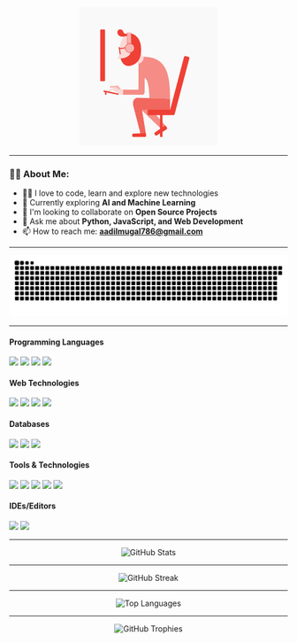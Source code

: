 <div align="center">
  <img alt="Coding Animation" src="./assets/coding-animation.gif" height="250px" height="100%">
</div>

---

### 👨‍💻 About Me:
- 🧑‍💻 I love to code, learn and explore new technologies
- 🤖 Currently exploring **AI and Machine Learning**
- 👯 I'm looking to collaborate on **Open Source Projects**
- 💬 Ask me about **Python, JavaScript, and Web Development**
- 📫 How to reach me: **aadilmugal786@gmail.com**

---

<picture>
  <source media="(prefers-color-scheme: dark)" srcset="https://raw.githubusercontent.com/aadilmughal786/aadilmughal786/output/github-contribution-grid-snake-dark.svg">
  <source media="(prefers-color-scheme: light)" srcset="https://raw.githubusercontent.com/aadilmughal786/aadilmughal786/output/github-contribution-grid-snake.svg">
  <img alt="github contribution grid snake animation" src="https://raw.githubusercontent.com/aadilmughal786/aadilmughal786/output/github-contribution-grid-snake.svg">
</picture>

---


  <!-- Programming Languages -->
  <h4>Programming Languages</h4>
  <span style="display: inline-block;">
    <img src="https://img.shields.io/badge/Python-%232B2728.svg?&style=for-the-badge&logo=python&logoColor=white" />
    <img src="https://img.shields.io/badge/C%20Language-%23222222.svg?&style=for-the-badge&logo=c&logoColor=white" />
    <img src="https://img.shields.io/badge/C%2B%2B-%2300599C.svg?&style=for-the-badge&logo=cplusplus&logoColor=white" />
    <img src="https://img.shields.io/badge/JavaScript-%23222222.svg?&style=for-the-badge&logo=javascript&logoColor=white" />
  </span>
  
  <!-- Web Technologies -->
  <h4>Web Technologies</h4>
  <span style="display: inline-block;">
    <img src="https://img.shields.io/badge/html5-%23E34F26.svg?&style=for-the-badge&logo=html5&logoColor=white" />
    <img src="https://img.shields.io/badge/css3-%231572B6.svg?&style=for-the-badge&logo=css3&logoColor=white" />
    <img src="https://img.shields.io/badge/Node.JS-%23339933.svg?&style=for-the-badge&logo=node.js&logoColor=white" />
    <img src="https://img.shields.io/badge/React-%2361DAFB.svg?&style=for-the-badge&logo=react&logoColor=black" />
  </span>
  
  <!-- Databases -->
  <h4>Databases</h4>
  <span style="display: inline-block;">
    <img src="https://img.shields.io/badge/mariadb-%23003545.svg?&style=for-the-badge&logo=mariadb&logoColor=white" />
    <img src="https://img.shields.io/static/v1?style=for-the-badge&message=SQLite&color=003B57&logo=SQLite&logoColor=FFFFFF&label=" />
    <img src="https://img.shields.io/badge/MongoDB-%234ea94b.svg?&style=for-the-badge&logo=mongodb&logoColor=white" />
  </span>
  
  <!-- Tools & Technologies -->
  <h4>Tools & Technologies</h4>
  <span style="display: inline-block;">
    <img src="https://img.shields.io/badge/Linux-%23333333.svg?&style=for-the-badge&logo=linux&logoColor=white" />
    <img src="https://img.shields.io/badge/Git-%23F05032.svg?&style=for-the-badge&logo=git&logoColor=white" />
    <img src="https://img.shields.io/static/v1?style=for-the-badge&message=GitHub&color=181717&logo=GitHub&logoColor=FFFFFF&label=" />
    <img src="https://img.shields.io/badge/google%20chrome-%234285F4.svg?&style=for-the-badge&logo=google%20chrome&logoColor=white" />
    <img src="https://img.shields.io/static/v1?style=for-the-badge&message=Manjaro&color=222222&logo=Manjaro&logoColor=35BF5C&label=" />
  </span>
  
  <!-- IDEs/Editors -->
  <h4>IDEs/Editors</h4>
  <span style="display: inline-block;">
    <img src="https://img.shields.io/static/v1?style=for-the-badge&message=Visual+Studio+Code&color=007ACC&logo=Visual+Studio+Code&logoColor=FFFFFF&label=" />
    <img src="https://img.shields.io/static/v1?style=for-the-badge&message=Sublime+Text&color=222222&logo=Sublime+Text&logoColor=FF9800&label=" />
  </span>

---

<div align="center">
  <img src="https://github-readme-stats.vercel.app/api?username=aadilmughal786&show_icons=true&theme=radical" alt="GitHub Stats" />
  <hr/>
  <img src="https://github-readme-streak-stats.herokuapp.com/?user=aadilmughal786&theme=radical" alt="GitHub Streak" />
  <hr/>
  <img src="https://github-readme-stats.vercel.app/api/top-langs/?username=aadilmughal786&layout=compact&theme=radical" alt="Top Languages" />
</div>

---

<div align="center">
  <img src="https://github-profile-trophy.vercel.app/?username=aadilmughal786&theme=radical&no-frame=false&no-bg=true&margin-w=4" alt="GitHub Trophies"/>
</div>

